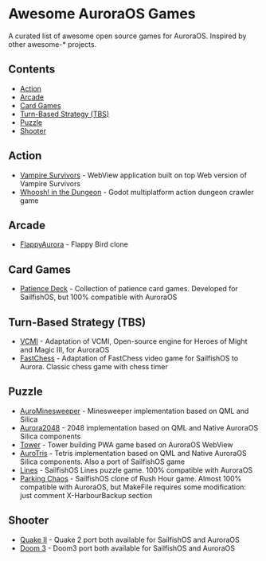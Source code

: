 # Awesome AuroraOS Games

A curated list of awesome open source games for AuroraOS. Inspired by other awesome-* projects.

## Contents

- [Action](#action)
- [Arcade](#arcade)
- [Card Games](#card-games)
- [Turn-Based Strategy (TBS)](#turn-based-strategy-tbs)
- [Puzzle](#puzzle)
- [Shooter](#shooter)

## Action
- [Vampire Survivors](https://gitlab.com/Danyok/vs) - WebView application built on top Web version of Vampire Survivors
- [Whoosh! in the Dungeon](https://bitbucket.org/kzerot/drawspell/src/master/) - Godot multiplatform action dungeon crawler game

## Arcade
- [FlappyAurora](https://github.com/getflow/flappyAurora) - Flappy Bird clone 

## Card Games
- [Patience Deck](https://github.com/Tomin1/patience-deck) - Collection of patience card games. Developed for SailfishOS, but 100% compatible with AuroraOS

## Turn-Based Strategy (TBS)

- [VCMI](https://github.com/savegame/aurora-heroes3) - Adaptation of VCMI, Open-source engine for Heroes of Might and Magic III, for AuroraOS
- [FastChess](https://gitlab.com/Danyok/fastchess) - Adaptation of FastChess video game for SailfishOS to Aurora. Classic chess game with chess timer

## Puzzle

- [AuroMinesweeper](https://gitlab.com/Danyok/aurominesweeper) - Minesweeper implementation based on QML and Silica
- [Aurora2048](https://gitlab.com/Danyok/aurora2048) - 2048 implementation based on QML and Native AuroraOS Silica components
- [Tower](https://github.com/savegame/auroraos-tower) - Tower building PWA game based on AuroraOS WebView
- [AuroTris](https://gitlab.com/Danyok/aurotris) - Tetris implementation based on QML and Native AuroraOS Silica components. Also a port of SailfishOS game
- [Lines](https://github.com/monich/harbour-lines) - SailfishOS Lines puzzle game. 100% compatible with AuroraOS
- [Parking Chaos](https://github.com/ichthyosaurus/harbour-parkingchaos) - SailfishOS clone of Rush Hour game. Almost 100% compatible with AuroraOS, but MakeFile requires some modification: just comment X-HarbourBackup section

## Shooter

- [Quake II](https://github.com/savegame/sailfish-quake2) - Quake 2 port both available for SailfishOS and AuroraOS
- [Doom 3](https://github.com/savegame/sailfish-doom3es) - Doom3 port both available for SailfishOS and AuroraOS

